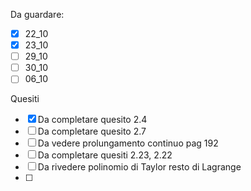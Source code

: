
Da guardare:

- [x]  22_10
- [x] 23_10
- [ ] 29_10
- [ ] 30_10
- [ ] 06_10

Quesiti
- [x] Da completare quesito 2.4
- [ ] Da completare quesito 2.7
- [ ] Da vedere prolungamento continuo pag 192
- [ ] Da completare quesiti 2.23, 2.22
- [ ] Da rivedere polinomio di Taylor resto di Lagrange
- [ ] 